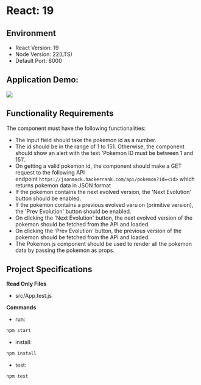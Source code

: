 # React: 19

## Environment 

- React Version: 19
- Node Version: 22(LTS)
- Default Port: 8000

## Application Demo:

![](https://hrcdn.net/s3_pub/istreet-assets/wdDsg_eJzKv9SqT6fFM0QQ/ezgif.com-gif-maker%20(4).gif)

## Functionality Requirements

The component must have the following functionalities:

- The input field should take the pokemon id as a number.
- The id should be in the range of 1 to 151. Otherwise, the component should show an alert with the text 'Pokemon ID must be between 1 and 151'.
- On getting a valid pokemon id, the component should make a GET request to the following API endpoint `https://jsonmock.hackerrank.com/api/pokemon?id=<id>` which returns pokemon data in JSON format
- If the pokemon contains the next evolved version, the 'Next Evolution' button should be enabled.
- If the pokemon contains a previous evolved version (primitive version), the 'Prev Evolution' button should be enabled.
- On clicking the 'Next Evolution' button, the next evolved version of the pokemon should be fetched from the API and loaded.
- On clicking the 'Prev Evolution' button, the previous version of the pokemon should be fetched from the API and loaded.
- The Pokemon.js component should be used to render all the pokemon data by passing the pokemon as props.

## Project Specifications

**Read Only Files**
- src/App.test.js

**Commands**
- run: 
```bash
npm start
```
- install: 
```bash
npm install
```
- test: 
```bash
npm test
```
